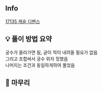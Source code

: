 ## Info
[17135 캐슬 디펜스](https://www.acmicpc.net/problem/17135)

## 💡 풀이 방법 요약
궁수가 올라가면 됨, 굳이 적이 내려올 필요가 없음  
그리고 조합써서 궁수 위치 정했음  
나머지는 조건과 동일하게하여 풀었음

## 🙂 마무리

